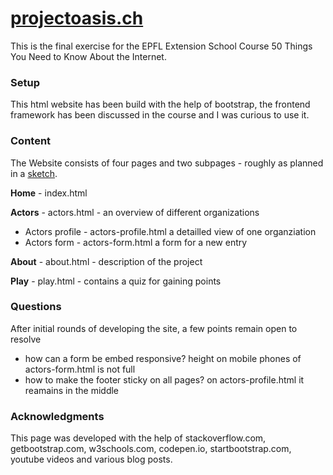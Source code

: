 # [projectoasis.ch](http://projectoasis.ch)

This is the final exercise for the EPFL Extension School Course 50 Things You Need to Know About the Internet.

### Setup

This html website has been build with the help of bootstrap, the frontend framework has been discussed in the course and I was curious to use it.

### Content

The Website consists of four pages and two subpages - roughly as planned in a [sketch](https://drive.google.com/file/d/1JkNzy-b-lrrX-hesqvckFq6GxJRRHcg6/view?usp=sharing).

**Home** - index.html

**Actors** - actors.html - an overview of different organizations
* Actors profile - actors-profile.html a detailled view of one organziation
* Actors form - actors-form.html a form for a new entry

**About** - about.html - description of the project

**Play** - play.html - contains a quiz for gaining points


### Questions

After initial rounds of developing the site, a few points remain open to resolve
* how can a form be embed responsive? height on mobile phones of actors-form.html is not full
* how to make the footer sticky on all pages? on actors-profile.html it reamains in the middle

### Acknowledgments

This page was developed with the help of stackoverflow.com, getbootstrap.com, w3schools.com, codepen.io, startbootstrap.com, youtube videos and various blog posts.

